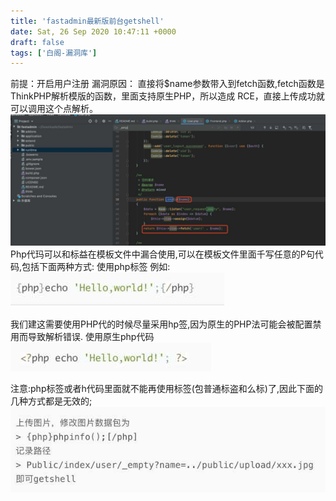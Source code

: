 ```yaml
---
title: 'fastadmin最新版前台getshell'
date: Sat, 26 Sep 2020 10:47:11 +0000
draft: false
tags: ['白阁-漏洞库']
---
```


前提：开启⽤户注册 漏洞原因： 直接将$name参数带⼊到fetch函数,fetch函数是ThinkPHP解析模版的函数，⾥⾯⽀持原⽣PHP，所以造成 RCE，直接上传成功就可以调⽤这个点解析。 [![](./fastadmin最新版前台getshell/wp_editor_md_72ca25f1b0ce3e4238c54ef9675dd3ea.jpg)](./fastadmin最新版前台getshell/wp_editor_md_72ca25f1b0ce3e4238c54ef9675dd3ea.jpg) Php代玛可以和标益在模板⽂件中漏合使⽤,可以在模板⽂件⾥⾯千写任意的P句代码,包括下⾯两种⽅式: 使⽤php标签 例如: [![](./fastadmin最新版前台getshell/wp_editor_md_f48bfecceeb50771968293f3474a730f.jpg)](./fastadmin最新版前台getshell/wp_editor_md_f48bfecceeb50771968293f3474a730f.jpg) 

我们建这需要使⽤PHP代的时候尽量采⽤hp签,因为原⽣的PHP法可能会被配置禁⽤⽽导致解析错误. 使⽤原⽣php代码 [![](./fastadmin最新版前台getshell/wp_editor_md_ad18302ba648c8dcb1713c5e2270cf48.jpg)](./fastadmin最新版前台getshell/wp_editor_md_ad18302ba648c8dcb1713c5e2270cf48.jpg) 

注意:php标签或者h代码⾥⾯就不能再使⽤标签(包普通标盗和么标)了,因此下⾯的⼏种⽅式都是⽆效的; [![](./fastadmin最新版前台getshell/wp_editor_md_852198f8abbd64a68a88dde090bc591f.jpg)](./fastadmin最新版前台getshell/wp_editor_md_852198f8abbd64a68a88dde090bc591f.jpg)
